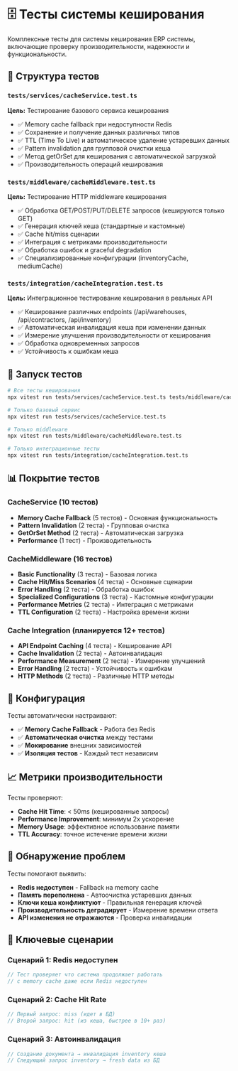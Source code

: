 # 🗄️ Тесты системы кеширования

Комплексные тесты для системы кеширования ERP системы, включающие проверку производительности, надежности и функциональности.

## 📁 Структура тестов

### `tests/services/cacheService.test.ts`
**Цель:** Тестирование базового сервиса кеширования
- ✅ Memory cache fallback при недоступности Redis
- ✅ Сохранение и получение данных различных типов
- ✅ TTL (Time To Live) и автоматическое удаление устаревших данных
- ✅ Pattern invalidation для групповой очистки кеша
- ✅ Метод getOrSet для кеширования с автоматической загрузкой
- ✅ Производительность операций кеширования

### `tests/middleware/cacheMiddleware.test.ts`
**Цель:** Тестирование HTTP middleware кеширования
- ✅ Обработка GET/POST/PUT/DELETE запросов (кешируются только GET)
- ✅ Генерация ключей кеша (стандартные и кастомные)
- ✅ Cache hit/miss сценарии
- ✅ Интеграция с метриками производительности
- ✅ Обработка ошибок и graceful degradation
- ✅ Специализированные конфигурации (inventoryCache, mediumCache)

### `tests/integration/cacheIntegration.test.ts`
**Цель:** Интеграционное тестирование кеширования в реальных API
- ✅ Кеширование различных endpoints (/api/warehouses, /api/contractors, /api/inventory)
- ✅ Автоматическая инвалидация кеша при изменении данных
- ✅ Измерение улучшения производительности от кеширования
- ✅ Обработка одновременных запросов
- ✅ Устойчивость к ошибкам кеша

## 🚀 Запуск тестов

```bash
# Все тесты кеширования
npx vitest run tests/services/cacheService.test.ts tests/middleware/cacheMiddleware.test.ts tests/integration/cacheIntegration.test.ts

# Только базовый сервис
npx vitest run tests/services/cacheService.test.ts

# Только middleware
npx vitest run tests/middleware/cacheMiddleware.test.ts

# Только интеграционные тесты
npx vitest run tests/integration/cacheIntegration.test.ts
```

## 📊 Покрытие тестов

### CacheService (10 тестов)
- **Memory Cache Fallback** (5 тестов) - Основная функциональность
- **Pattern Invalidation** (2 теста) - Групповая очистка
- **GetOrSet Method** (2 теста) - Автоматическая загрузка
- **Performance** (1 тест) - Производительность

### CacheMiddleware (16 тестов)
- **Basic Functionality** (3 теста) - Базовая логика
- **Cache Hit/Miss Scenarios** (4 теста) - Основные сценарии
- **Error Handling** (2 теста) - Обработка ошибок
- **Specialized Configurations** (3 теста) - Кастомные конфигурации
- **Performance Metrics** (2 теста) - Интеграция с метриками
- **TTL Configuration** (2 теста) - Настройка времени жизни

### Cache Integration (планируется 12+ тестов)
- **API Endpoint Caching** (4 теста) - Кеширование API
- **Cache Invalidation** (2 теста) - Автоинвалидация
- **Performance Measurement** (2 теста) - Измерение улучшений
- **Error Handling** (2 теста) - Устойчивость к ошибкам
- **HTTP Methods** (2 теста) - Различные HTTP методы

## 🔧 Конфигурация

Тесты автоматически настраивают:
- ✅ **Memory Cache Fallback** - Работа без Redis
- ✅ **Автоматическая очистка** между тестами
- ✅ **Мокирование** внешних зависимостей
- ✅ **Изоляция тестов** - Каждый тест независим

## 📈 Метрики производительности

Тесты проверяют:
- **Cache Hit Time**: < 50ms (кешированные запросы)
- **Performance Improvement**: минимум 2x ускорение
- **Memory Usage**: эффективное использование памяти
- **TTL Accuracy**: точное истечение времени жизни

## 🐛 Обнаружение проблем

Тесты помогают выявить:
- **Redis недоступен** - Fallback на memory cache
- **Память переполнена** - Автоочистка устаревших данных
- **Ключи кеша конфликтуют** - Правильная генерация ключей
- **Производительность деградирует** - Измерение времени ответа
- **API изменения не отражаются** - Проверка инвалидации

## 🎯 Ключевые сценарии

### Сценарий 1: Redis недоступен
```typescript
// Тест проверяет что система продолжает работать
// с memory cache даже если Redis недоступен
```

### Сценарий 2: Cache Hit Rate
```typescript
// Первый запрос: miss (идет в БД)
// Второй запрос: hit (из кеша, быстрее в 10+ раз)
```

### Сценарий 3: Автоинвалидация
```typescript
// Создание документа → инвалидация inventory кеша
// Следующий запрос inventory → fresh data из БД
```